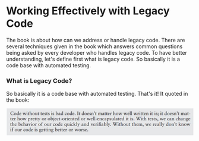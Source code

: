# Working Effectively with Legacy Code
The book is about how can we address or handle legacy code. There are several techniques given in the book which answers common questions being asked by every developer who handles legacy code. To have better understanding, let's define first what is legacy code. So basically it is a code base with automated testing. 

### What is Legacy Code?
So basically it is a code base with automated testing. That's it! It quoted in the book:

<img src="images/code_without_test_quote.jpg" class="inline"/>
